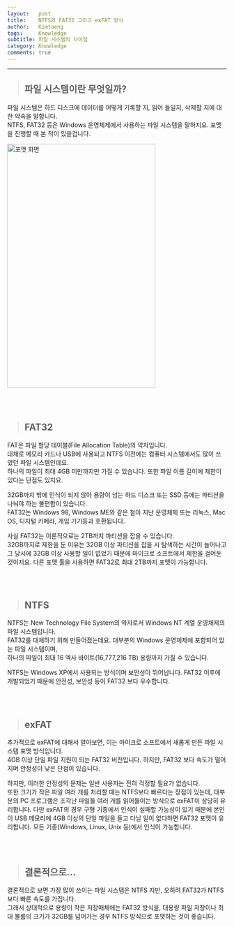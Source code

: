 ```yaml
---
layout:   post
title:    NTFS와 FAT32 그리고 exFAT 방식
author:   Kimtaeng
tags: 	  Knowledge
subtitle: 파일 시스템의 차이점
category: Knowledge
comments: true
---
```


<hr/>

> ## 파일 시스템이란 무엇일까?

파일 시스템은 하드 디스크에 데이터를 어떻게 기록할 지, 읽어 들일지, 삭제할 지에 대한 약속을 말합니다.<br/>
NTFS, FAT32 등은 Windows 운영체제에서 사용하는 파일 시스템을 말하지요. 포맷을 진행할 때 본 적이 있을겁니다.

<img class="post_image" src="{{ site.baseurl }}/img/post/2017/12/21/001-1.png" width="340" height="560" alt="포맷 화면"/>

<br/><br/>

> ## FAT32

FAT은 파일 할당 테이블(File Allocation Table)의 약자입니다.<br/>
대체로 메모리 카드나 USB에 사용되고 NTFS 이전에는 컴퓨터 시스템에서도 많이 쓰였던 파일 시스템인데요.<br/>
하나의 파일이 최대 4GB 미만까지만 가질 수 있습니다. 또한 파일 이름 길이에 제한이 있다는 단점도 있지요.

32GB까지 밖에 인식이 되지 않아 용량이 넘는 하드 디스크 또는 SSD 등에는 파티션을 나눠야 하는 불편함이 있습니다.<br/>
FAT32는 Windows 98, Windows ME와 같은 철이 지난 운영체제 또는 리눅스, Mac OS, 디지털 카메라, 게임 기기등과 호환됩니다.<br/>

사실 FAT32는 이론적으로는 2TB까지 파티션을 잡을 수 있습니다.<br/>
32GB까지로 제한을 둔 이유는 32GB 이상 파티션을 잡을 시 탐색하는 시간이 늘어나고 그 당시에 32GB 이상 사용할 일이 없었기 때문에
마이크로 소프트에서 제한을 걸어둔 것이지요. 다른 포맷 툴을 사용하면 FAT32로 최대 2TB까지 포맷이 가능합니다. 

<br/><br/>

> ## NTFS

NTFS는 New Technology File System의 약자로서 Windows NT 계열 운영체제의 파일 시스템입니다.<br/>
FAT32를 대체하기 위해 만들어졌는데요. 대부분의 Windows 운영체제에 포함되어 있는 파일 시스템이며,<br/>
하나의 파일이 최대 16 엑사 바이트(16,777,216 TB) 용량까지 가질 수 있습니다.<br/>

NTFS는 Windows XP에서 사용되는 방식이며 보안성이 뛰어납니다.
FAT32 이후에 개발되었기 때문에 안전성, 보안성 등이 FAT32 보다 우수합니다.

<br/><br/>

> ## exFAT

추가적으로 exFAT에 대해서 알아보면, 이는 마이크로 소프트에서 새롭게 만든 파일 시스템 포맷 방식입니다.<br/>
4GB 이상 단일 파일 지원이 되는 FAT32 버전입니다. 하지만, FAT32 보다 속도가 떨어지며 안정성이 낮은 단점이 있습니다.<br/>

하지만, 이러한 안정성의 문제는 일반 사용자는 전혀 걱정할 필요가 없습니다.<br/>
또한 크기가 작은 파일 여러 개를 처리할 때는 NTFS보다 빠르다는 장점이 있는데, 대부분의 PC 프로그램은 조각난 파일들 여러 개를 읽어들이는 방식으로
exFAT이 상당히 유리합니다. 다만 exFAT의 경우 구형 기종에서 인식이 실패할 가능성이 있기 때문에 본인이 USB 메모리에 4GB 이상의 단일 파일을 들고 다닐 일이 없다하면
FAT32 포맷이 유리합니다. 모든 기종(Windows, Linux, Unix 등)에서 인식이 가능합니다.

<br/><br/>

> ## 결론적으로...

결론적으로 보면 가장 많이 쓰이는 파일 시스템은 NTFS 지만, 오히려 FAT32가 NTFS보다 빠른 속도를 가집니다.<br/>
그래서 상대적으로 용량이 작은 저장매체에는 FAT32 방식을, 대용량 파일 저장이나 최대 볼륨의 크기가 32GB를 넘어가는 경우
NTFS 방식으로 포맷하는 것이 좋습니다. 